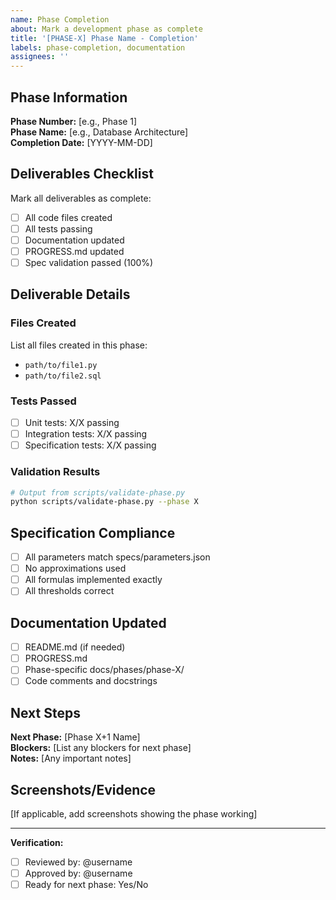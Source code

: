 ```yaml
---
name: Phase Completion
about: Mark a development phase as complete
title: '[PHASE-X] Phase Name - Completion'
labels: phase-completion, documentation
assignees: ''
---
```


## Phase Information

**Phase Number:** [e.g., Phase 1]  
**Phase Name:** [e.g., Database Architecture]  
**Completion Date:** [YYYY-MM-DD]

## Deliverables Checklist

Mark all deliverables as complete:

- [ ] All code files created
- [ ] All tests passing
- [ ] Documentation updated
- [ ] PROGRESS.md updated
- [ ] Spec validation passed (100%)

## Deliverable Details

### Files Created
List all files created in this phase:
- `path/to/file1.py`
- `path/to/file2.sql`

### Tests Passed
- [ ] Unit tests: X/X passing
- [ ] Integration tests: X/X passing  
- [ ] Specification tests: X/X passing

### Validation Results
```bash
# Output from scripts/validate-phase.py
python scripts/validate-phase.py --phase X
```

## Specification Compliance

- [ ] All parameters match specs/parameters.json
- [ ] No approximations used
- [ ] All formulas implemented exactly
- [ ] All thresholds correct

## Documentation Updated

- [ ] README.md (if needed)
- [ ] PROGRESS.md
- [ ] Phase-specific docs/phases/phase-X/
- [ ] Code comments and docstrings

## Next Steps

**Next Phase:** [Phase X+1 Name]  
**Blockers:** [List any blockers for next phase]  
**Notes:** [Any important notes]

## Screenshots/Evidence

[If applicable, add screenshots showing the phase working]

---

**Verification:**
- [ ] Reviewed by: @username
- [ ] Approved by: @username
- [ ] Ready for next phase: Yes/No